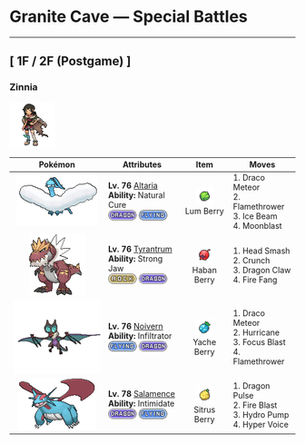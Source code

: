 # Granite Cave — Special Battles

---

## [ 1F / 2F (Postgame) ]


### Zinnia

![Zinnia](../../assets/important_trainers/zinnia.png "Zinnia")

| Pokémon | Attributes | Item | Moves |
|:-------:|------------|:----:|-------|
| ![Altaria](../../assets/sprites/altaria/front.gif "Altaria: Altaria sings in a gorgeous soprano. Its wings are like cotton clouds. This Pokémon catches updrafts with its buoyant wings and soars way up into the wild blue yonder.") | **Lv. 76** [Altaria](../../pokemon/altaria.md)<br>**Ability:** <span class="tooltip" title="All status conditions heal when the Pokémon switches out.">Natural Cure</span><br>![dragon](../../assets/types/dragon.png) ![flying](../../assets/types/flying.png) | ![Lum Berry](../../assets/items/lum_berry.png "Lum Berry")<br><span class="tooltip" title="Held in battle :   When the holder is afflicted with a major status ailment, it consumes this item to cure the ailment.  Used on a party Pokémon :   Cures any major status ailment.">Lum Berry</span> | 1. <span class="tooltip" title="Comets are summoned down from the sky onto the target. The attack’s recoil harshly lowers the user’s Sp. Atk stat.">Draco Meteor</span><br>2. <span class="tooltip" title="The target is scorched with an intense blast of fire. This may also leave the target with a burn.">Flamethrower</span><br>3. <span class="tooltip" title="The target is struck with an icy-cold beam of energy. This may also leave the target frozen.">Ice Beam</span><br>4. <span class="tooltip" title="Borrowing the power of the moon, the user attacks the target. This may also lower the target’s Sp. Atk stat.">Moonblast</span> |
| ![Tyrantrum](../../assets/sprites/tyrantrum/front.gif "Tyrantrum: Nothing could stop this Pokémon 100 million years ago, so it behaved like a king.") | **Lv. 76** [Tyrantrum](../../pokemon/tyrantrum.md)<br>**Ability:** <span class="tooltip" title="The Pokémon’s strong jaw gives it tremendous biting power.">Strong Jaw</span><br>![rock](../../assets/types/rock.png) ![dragon](../../assets/types/dragon.png) | ![Haban Berry](../../assets/items/haban_berry.png "Haban Berry")<br><span class="tooltip" title="Held in battle :   When the holder would take super-effective dragon-type damage, it consumes this item to halve the amount of damage taken.">Haban Berry</span> | 1. <span class="tooltip" title="The user attacks the target with a hazardous, full-power headbutt. This also damages the user terribly.">Head Smash</span><br>2. <span class="tooltip" title="The user crunches up the target with sharp fangs. This may also lower the target’s Defense stat.">Crunch</span><br>3. <span class="tooltip" title="The user slashes the target with huge, sharp claws.">Dragon Claw</span><br>4. <span class="tooltip" title="The user bites with flame-cloaked fangs. This may also make the target flinch or leave it with a burn.">Fire Fang</span> |
| ![Noivern](../../assets/sprites/noivern/front.gif "Noivern: The ultrasonic waves it emits from its ears can reduce a large boulder to pebbles. It swoops out of the dark to attack.") | **Lv. 76** [Noivern](../../pokemon/noivern.md)<br>**Ability:** <span class="tooltip" title="Passes through the opposing Pokémon’s barrier and strikes.">Infiltrator</span><br>![flying](../../assets/types/flying.png) ![dragon](../../assets/types/dragon.png) | ![Yache Berry](../../assets/items/yache_berry.png "Yache Berry")<br><span class="tooltip" title="Held in battle :   When the holder would take super-effective ice-type damage, it consumes this item to halve the amount of damage taken.">Yache Berry</span> | 1. <span class="tooltip" title="Comets are summoned down from the sky onto the target. The attack’s recoil harshly lowers the user’s Sp. Atk stat.">Draco Meteor</span><br>2. <span class="tooltip" title="The user attacks by wrapping its opponent in a fierce wind that flies up into the sky. This may also confuse the target.">Hurricane</span><br>3. <span class="tooltip" title="The user heightens its mental focus and unleashes its power. This may also lower the target’s Sp. Def.">Focus Blast</span><br>4. <span class="tooltip" title="The target is scorched with an intense blast of fire. This may also leave the target with a burn.">Flamethrower</span> |
| ![Salamence](../../assets/sprites/salamence/front.gif "Salamence: By evolving into Salamence, this Pokémon finally realizes its long-held dream of growing wings. To express its joy, it flies and wheels all over the sky while spouting flames from its mouth.") | **Lv. 78** [Salamence](../../pokemon/salamence.md)<br>**Ability:** <span class="tooltip" title="Lowers the opposing Pokémon’s Attack stat.">Intimidate</span><br>![dragon](../../assets/types/dragon.png) ![flying](../../assets/types/flying.png) | ![Sitrus Berry](../../assets/items/sitrus_berry.png "Sitrus Berry")<br><span class="tooltip" title="Held in battle :   When the holder has 1/2 its max HP remaining or less, it consumes this item to restore 1/4 its max HP.  Used on a party Pokémon :   Restores 1/4 the Pokémon's max HP.">Sitrus Berry</span> | 1. <span class="tooltip" title="The target is attacked with a shock wave generated by the user’s gaping mouth.">Dragon Pulse</span><br>2. <span class="tooltip" title="The target is attacked with an intense blast of all-consuming fire. This may also leave the target with a burn.">Fire Blast</span><br>3. <span class="tooltip" title="The target is blasted by a huge volume of water launched under great pressure.">Hydro Pump</span><br>4. <span class="tooltip" title="The user lets loose a horribly echoing shout with the power to inflict damage.">Hyper Voice</span> |

